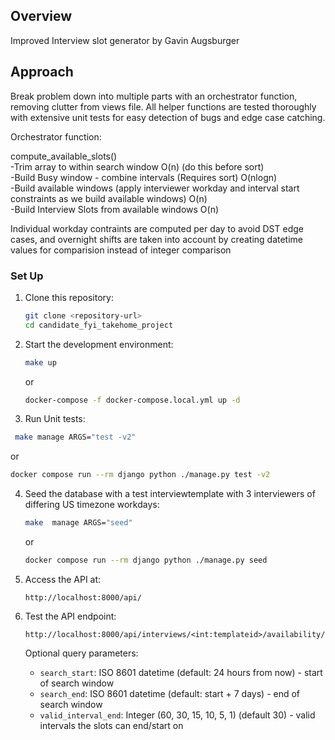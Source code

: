 ## Overview 

Improved Interview slot generator by Gavin Augsburger

## Approach

Break problem down into multiple parts with an orchestrator function, removing clutter from views file.
All helper functions are tested thoroughly with extensive unit tests for easy detection of bugs and edge case catching.

Orchestrator function:

compute_available_slots()   
    -Trim array to within search window O(n) (do this before sort)  
    -Build Busy window - combine intervals (Requires sort) O(nlogn)  
    -Build available windows (apply interviewer workday and interval start constraints as we build available windows) O(n)  
    -Build Interview Slots from available windows O(n)

Individual workday contraints are computed per day to avoid DST edge cases, and overnight shifts are taken into account by creating datetime values for comparision instead of integer comparison


### Set Up

1. Clone this repository:
   ```bash
   git clone <repository-url>
   cd candidate_fyi_takehome_project
   ```

2. Start the development environment:
   ```bash
   make up
   ```
   or
   ```bash
   docker-compose -f docker-compose.local.yml up -d
   ```
3. Run Unit tests:
  ```bash
   make manage ARGS="test -v2"
   ```
   or
   ```bash
   docker compose run --rm django python ./manage.py test -v2
   ```

4. Seed the database with a test interviewtemplate with 3 interviewers of differing US timezone workdays:
   ```bash
   make  manage ARGS="seed"
   ```
   or
   ```bash
   docker compose run --rm django python ./manage.py seed
   ```

5. Access the API at:
   ```
   http://localhost:8000/api/
   ```

5. Test the API endpoint:
   ```
   http://localhost:8000/api/interviews/<int:templateid>/availability/
   ```

   Optional query parameters:
   - `search_start`: ISO 8601 datetime (default: 24 hours from now) - start of search window
   - `search_end`: ISO 8601 datetime (default: start + 7 days) - end of search window
   - `valid_interval_end`: Integer (60, 30, 15, 10, 5, 1) (default 30) - valid intervals the slots can end/start on 

